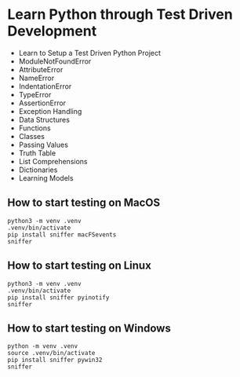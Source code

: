 # Learn Python through Test Driven Development

- Learn to Setup a Test Driven Python Project
- ModuleNotFoundError
- AttributeError
- NameError
- IndentationError
- TypeError
- AssertionError
- Exception Handling
- Data Structures
- Functions
- Classes
- Passing Values
- Truth Table
- List Comprehensions
- Dictionaries
- Learning Models

## How to start testing on MacOS

```
python3 -m venv .venv
.venv/bin/activate
pip install sniffer macFSevents
sniffer
```

## How to start testing on Linux

```
python3 -m venv .venv
.venv/bin/activate
pip install sniffer pyinotify
sniffer
```

## How to start testing on Windows

```
python -m venv .venv
source .venv/bin/activate
pip install sniffer pywin32
sniffer
```
